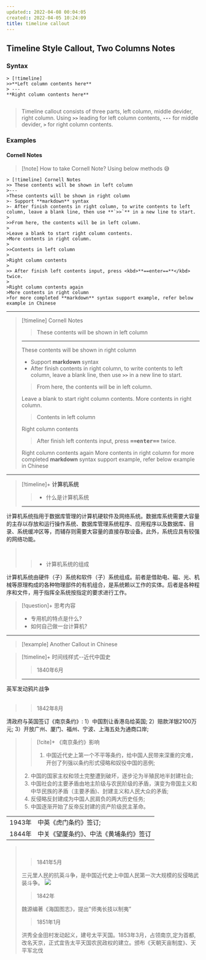 ```yaml
---
updated:: 2022-04-08 00:04:05
created:: 2022-04-05 10:24:09
title: timeline callout
---
```

##  Timeline Style Callout, Two Columns Notes
### Syntax
```
> [!timeline] 
>>**Left column contents here**
> ---
**Right column contents here**


```

> Timeline callout consists of three parts, left column, middle devider, right column. Using **`>>`** leading for left column contents, **`---`** for middle devider, **`>`** for right column contents.  

### Examples
#### Cornell Notes

> [!note] How to take Cornell Note? Using below methods 😅
```
> [!timeline] Cornell Notes
>> These contents will be shown in left column
>--- 
>These contents will be shown in right column
>- Support **markdown** syntax
>- After finish contents in right column, to write contents to left column, leave a blank line, then use **`>>`** in a new line to start.
> 
>>From here, the contents will be in left column.
>
>Leave a blank to start right column contents.
>More contents in right column.
>
>>Contents in left column
>
>Right column contents
>
>> After finish left contents input, press <kbd>**==enter==**</kbd> twice.
>
>Right column contents again
>More contents in right column
>for more completed **markdown** syntax support example, refer below example in Chinese
```

---
> [!timeline] Cornell Notes
>> These contents will be shown in left column
>--- 
>These contents will be shown in right column
>- Support **markdown** syntax
>- After finish contents in right column, to write contents to left column, leave a blank line, then use **`>>`** in a new line to start.
> 
>>From here, the contents will be in left column.
>
>Leave a blank to start right column contents.
>More contents in right column.
>
>>Contents in left column
>
>Right column contents
>
>> After finish left contents input, press <kbd>**==enter==**</kbd> twice.
>
>Right column contents again
>More contents in right column
>for more completed **markdown** syntax support example, refer below example in Chinese
---



> [!timeline]+  **计算机系统**
>>- 什么是计算机系统
> ---
计算机系统指用于数据库管理的计算机硬软件及网络系统。数据库系统需要大容量的主存以存放和运行操作系统、数据库管理系统程序、应用程序以及数据库、目录、系统缓冲区等，而辅存则需要大容量的直接存取设备。此外，系统应具有较强的网络功能。 
><br>
>
>>- 计算机系统的组成
>
计算机系统由硬件（子）系统和软件（子）系统组成。前者是借助电、磁、光、机械等原理构成的各种物理部件的有机组合，是系统赖以工作的实体。后者是各种程序和文件，用于指挥全系统按指定的要求进行工作。


> [!question]+ 思考内容
> - 专用机的特点是什么?
>- 如何自己做一台计算机?

---

> [!example] Another Callout in Chinese
> 


> [!timeline]+ 时间线样式--近代中国史
> >  1840年6月
> ---
英军发动鸦片战争
<br><br>
> >1842年8月
> 
清政府与英国签订《南京条约》:
1）中国割让香港岛给英国;
2）赔款洋银2100万元;
3）开放广州、厦门、福州、宁波、上海五处为通商口岸;
>> [!cite]+ 《南京条约》影响
>>1. 中国近代史上第一个不平等条约，给中国人民带来深重的灾难，开创了列强以条约形式侵略和奴役中国的恶例;
>2. 中国的国家主权和领土完整遭到破坏，逐步沦为半殖民地半封建社会;
>3. 中国社会的主要矛盾由地主阶级与农民阶级的矛盾，演变为帝国主义和中华民族的矛盾（主要矛盾)、封建主义和人民大众的矛盾;
>4. 反侵略反封建成为中国人民肩负的两大历史任务;
>5. 中国逐渐开始了反帝反封建的资产阶级民主革命。
>
| | |
 | ------ | -------------------------------------- |
 | 1943年 | 中英《虎门条约》签订;                  |
 | 1844年 | 中关《望厦条约》、中法《黄埔条约》签订 | 
>
><br>
>
> >1841年5月
> 
> 三元里人民的抗英斗争，是中国近代史上中国人民第一次大规模的反侵略武装斗争。
>![ ](https://tse1-mm.cn.bing.net/th/id/R-C.4bbce1406f4442c1360edde26baa894d?rik=iHeUeby0jS5lnw&riu=http%3a%2f%2fp8.qhmsg.com%2fdr%2f270_500_%2ft01dbb76ff833d0a159.jpg&ehk=yggnC0t62%2b6DEVjvBgs%2fXJuuexBucd66FTc5gL0Gw%2fA%3d&risl=&pid=ImgRaw&r=0)
><br>
>>1842年
>
> 魏源编著《海国图志》，提出"师夷长技以制夷”
> <br>
>>1851年1月
>
>洪秀全金田村发动起义，建号太平天国。1853年3月，占领南京,定为首都,改名天京，正式宜告太平天国农民政权的建立。颁布《天朝天亩制度》、天平军北伐
>


